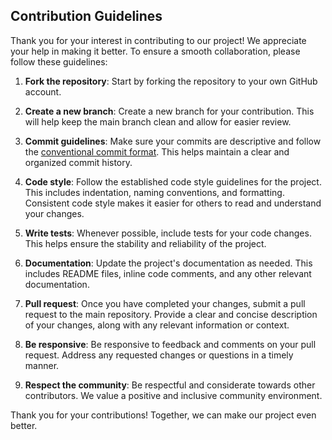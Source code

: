 ## Contribution Guidelines

Thank you for your interest in contributing to our project! We appreciate your help in making it better. To ensure a smooth collaboration, please follow these guidelines:

1. **Fork the repository**: Start by forking the repository to your own GitHub account.

2. **Create a new branch**: Create a new branch for your contribution. This will help keep the main branch clean and allow for easier review.

3. **Commit guidelines**: Make sure your commits are descriptive and follow the [conventional commit format](https://www.conventionalcommits.org/). This helps maintain a clear and organized commit history.

4. **Code style**: Follow the established code style guidelines for the project. This includes indentation, naming conventions, and formatting. Consistent code style makes it easier for others to read and understand your changes.

5. **Write tests**: Whenever possible, include tests for your code changes. This helps ensure the stability and reliability of the project.

6. **Documentation**: Update the project's documentation as needed. This includes README files, inline code comments, and any other relevant documentation.

7. **Pull request**: Once you have completed your changes, submit a pull request to the main repository. Provide a clear and concise description of your changes, along with any relevant information or context.

8. **Be responsive**: Be responsive to feedback and comments on your pull request. Address any requested changes or questions in a timely manner.

9. **Respect the community**: Be respectful and considerate towards other contributors. We value a positive and inclusive community environment.

Thank you for your contributions! Together, we can make our project even better.
